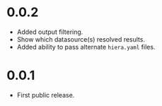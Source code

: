 # 0.0.2

* Added output filtering.
* Show which datasource(s) resolved results.
* Added ability to pass alternate `hiera.yaml` files.

# 0.0.1

* First public release.
